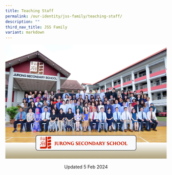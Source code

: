 ```yaml
---
title: Teaching Staff
permalink: /our-identity/jss-family/teaching-staff/
description: ""
third_nav_title: JSS Family
variant: markdown
---
```

![JSS Staff Photo 2023](/images/MASS_PHOTO_FORMAL.jpg)

<center> Updated 5 Feb 2024 </center>